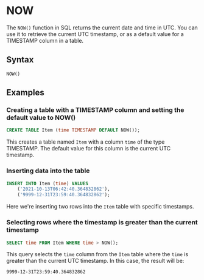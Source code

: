 # NOW

The `NOW()` function in SQL returns the current date and time in UTC. You can use it to retrieve the current UTC timestamp, or as a default value for a TIMESTAMP column in a table. 

## Syntax

```
NOW()
```

## Examples

### Creating a table with a TIMESTAMP column and setting the default value to NOW()

```sql
CREATE TABLE Item (time TIMESTAMP DEFAULT NOW());
```

This creates a table named `Item` with a column `time` of the type TIMESTAMP. The default value for this column is the current UTC timestamp.

### Inserting data into the table

```sql
INSERT INTO Item (time) VALUES
    ('2021-10-13T06:42:40.364832862'),
    ('9999-12-31T23:59:40.364832862');
```

Here we're inserting two rows into the `Item` table with specific timestamps.

### Selecting rows where the timestamp is greater than the current timestamp

```sql
SELECT time FROM Item WHERE time > NOW();
```

This query selects the `time` column from the `Item` table where the `time` is greater than the current UTC timestamp. In this case, the result will be:

```
9999-12-31T23:59:40.364832862
```